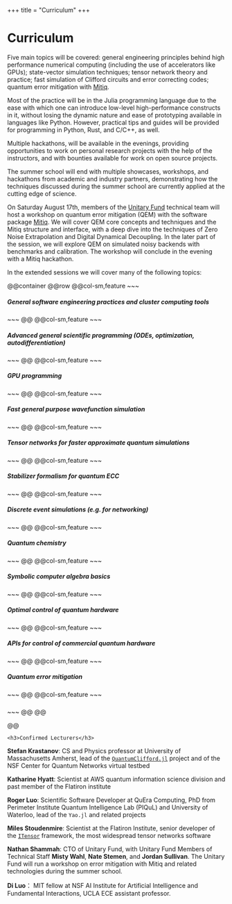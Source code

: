 +++
title = "Curriculum"
+++

# Curriculum

Five main topics will be covered: general engineering principles behind high performance numerical computing (including the use of accelerators like GPUs); state-vector simulation techniques; tensor network theory and practice; fast simulation of Clifford circuits and error correcting codes; quantum error mitigation with [Mitiq](https://github.com/unitaryfund/mitiq).

Most of the practice will be in the Julia programming language due to the ease with which one can introduce low-level high-performance constructs in it, without losing the dynamic nature and ease of prototyping available in languages like Python. However, practical tips and guides will be provided for programming in Python, Rust, and C/C++, as well.

Multiple hackathons, will be available in the evenings, providing opportunities to work on personal research projects with the help of the instructors, and with bounties available for work on open source projects.

The summer school will end with multiple showcases, workshops, and hackathons from academic and industry partners, demonstrating how the techniques discussed during the summer school are currently applied at the cutting edge of science.

On Saturday August 17th, members of the [Unitary Fund](unitary.fund) technical team will host a workshop on quantum error mitigation (QEM) with the software package [Mitiq](https://github.com/unitaryfund/mitiq).
We will cover QEM core concepts and techniques and the Mitiq structure and interface, with a deep dive into the techniques of Zero Noise Extrapolation and Digital Dynamical Decoupling. 
In the later part of the session, we will explore QEM on simulated noisy backends with benchmarks and calibration.
The workshop will conclude in the evening with a Mitiq hackathon. 

In the extended sessions we will cover many of the following topics:

@@container
@@row
    @@col-sm,feature
    ~~~
    <h5>General software engineering practices and cluster computing tools</h5>
    ~~~
    @@
    @@col-sm,feature
    ~~~
    <h5>Advanced general scientific programming (ODEs, optimization, autodifferentiation)</h5>
    ~~~
    @@
    @@col-sm,feature
    ~~~
    <h5>GPU programming</h5>
    ~~~
    @@
    @@col-sm,feature
    ~~~
    <h5>Fast general purpose wavefunction simulation</h5>
    ~~~
    @@
    @@col-sm,feature
    ~~~
    <h5>Tensor networks for faster approximate quantum simulations</h5>
    ~~~
    @@
    @@col-sm,feature
    ~~~
    <h5>Stabilizer formalism for quantum ECC</h5>
    ~~~
    @@
    @@col-sm,feature
    ~~~
    <h5>Discrete event simulations (e.g. for networking)</h5>
    ~~~
    @@
    @@col-sm,feature
    ~~~
    <h5>Quantum chemistry</h5>
    ~~~
    @@
    @@col-sm,feature
    ~~~
    <h5>Symbolic computer algebra basics</h5>
    ~~~
    @@
    @@col-sm,feature
    ~~~
    <h5>Optimal control of quantum hardware</h5>
    ~~~
    @@
    @@col-sm,feature
    ~~~
    <h5>APIs for control of commercial quantum hardware</h5>
    ~~~
    @@
    @@col-sm,feature
    ~~~
     <h5>Quantum error mitigation</h5>
    ~~~
    @@
    @@col-sm,feature
    ~~~
    <h5></h5>
    ~~~
    @@
@@

@@


~~~
<h3>Confirmed Lecturers</h3>
~~~

**Stefan Krastanov**: CS and Physics professor at University of Massachusetts Amherst, lead of the [`QuantumClifford.jl`](https://github.com/Krastanov/QuantumClifford.jl) project and of the NSF Center for Quantum Networks virtual testbed

**Katharine Hyatt**: Scientist at AWS quantum information science division and past member of the Flatiron institute

**Roger Luo**: Scientific Software Developer at QuEra Computing, PhD from Perimeter Institute Quantum Intelligence Lab (PIQuL) and University of Waterloo, lead of the `Yao.jl` and related projects

**Miles Stoudenmire**: Scientist at the Flatiron Institute, senior developer of the [`ITensor`](https://itensor.org) framework, the most widespread tensor networks software

**Nathan Shammah**: CTO of Unitary Fund, with Unitary Fund Members of Technical Staff **Misty Wahl**, **Nate Stemen**, and **Jordan Sullivan**. The Unitary Fund will run a workshop on error mitigation with Mitiq and related technologies during the summer school.

**Di Luo**： MIT fellow at NSF AI Institute for Artificial Intelligence and Fundamental Interactions, UCLA ECE assistant professor.
